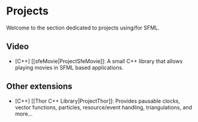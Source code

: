 # Projects

Welcome to the section dedicated to projects using/for SFML.

## Video
* [C++] [[sfeMovie|ProjectSfeMovie]]: A small C++ library that allows playing movies in SFML based applications.

## Other extensions
* [C++] [[Thor C++ Library|ProjectThor]]: Provides pausable clocks, vector functions, particles, resource/event handling, triangulations, and more...